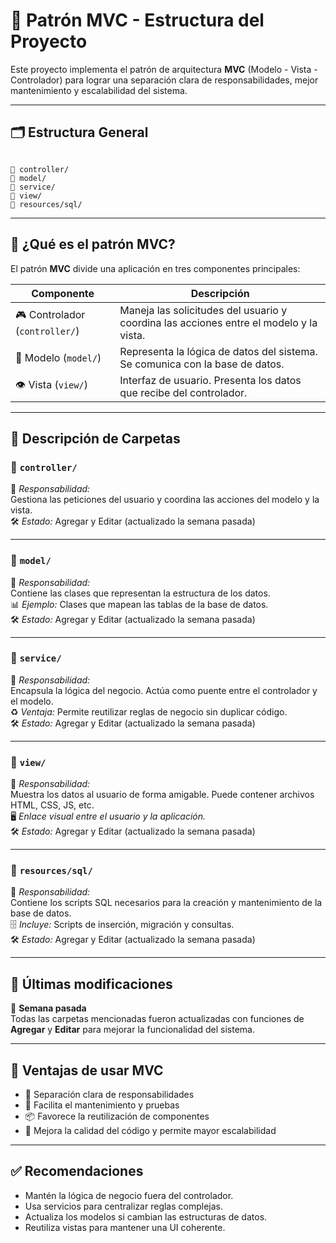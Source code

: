 # 🎯 Patrón MVC - Estructura del Proyecto

Este proyecto implementa el patrón de arquitectura **MVC** (Modelo - Vista - Controlador) para lograr una separación clara de responsabilidades, mejor mantenimiento y escalabilidad del sistema.

---

## 🗂️ Estructura General

```

📁 controller/
📁 model/
📁 service/
📁 view/
📁 resources/sql/

```

---

## 🧩 ¿Qué es el patrón MVC?

El patrón **MVC** divide una aplicación en tres componentes principales:

| Componente   | Descripción                                                                 |
|--------------|-----------------------------------------------------------------------------|
| 🎮 Controlador (`controller/`) | Maneja las solicitudes del usuario y coordina las acciones entre el modelo y la vista. |
| 🧠 Modelo (`model/`)        | Representa la lógica de datos del sistema. Se comunica con la base de datos.             |
| 👁️ Vista (`view/`)         | Interfaz de usuario. Presenta los datos que recibe del controlador.                     |

---

## 📁 Descripción de Carpetas

### 📂 `controller/`  
📌 *Responsabilidad:*  
Gestiona las peticiones del usuario y coordina las acciones del modelo y la vista.  
🛠️ *Estado:* Agregar y Editar (actualizado la semana pasada)

---

### 📂 `model/`  
📌 *Responsabilidad:*  
Contiene las clases que representan la estructura de los datos.  
📊 *Ejemplo:* Clases que mapean las tablas de la base de datos.  
🛠️ *Estado:* Agregar y Editar (actualizado la semana pasada)

---

### 📂 `service/`  
📌 *Responsabilidad:*  
Encapsula la lógica del negocio. Actúa como puente entre el controlador y el modelo.  
♻️ *Ventaja:* Permite reutilizar reglas de negocio sin duplicar código.  
🛠️ *Estado:* Agregar y Editar (actualizado la semana pasada)

---

### 📂 `view/`  
📌 *Responsabilidad:*  
Muestra los datos al usuario de forma amigable. Puede contener archivos HTML, CSS, JS, etc.  
🖥️ *Enlace visual entre el usuario y la aplicación.*  
🛠️ *Estado:* Agregar y Editar (actualizado la semana pasada)

---

### 📂 `resources/sql/`  
📌 *Responsabilidad:*  
Contiene los scripts SQL necesarios para la creación y mantenimiento de la base de datos.  
🗄️ *Incluye:* Scripts de inserción, migración y consultas.  
🛠️ *Estado:* Agregar y Editar (actualizado la semana pasada)

---

## 📝 Últimas modificaciones

📅 **Semana pasada**  
Todas las carpetas mencionadas fueron actualizadas con funciones de **Agregar** y **Editar** para mejorar la funcionalidad del sistema.

---

## 🚀 Ventajas de usar MVC

- 🔄 Separación clara de responsabilidades
- 🔧 Facilita el mantenimiento y pruebas
- 📦 Favorece la reutilización de componentes
- 🧪 Mejora la calidad del código y permite mayor escalabilidad

---

## ✅ Recomendaciones

- Mantén la lógica de negocio fuera del controlador.
- Usa servicios para centralizar reglas complejas.
- Actualiza los modelos si cambian las estructuras de datos.
- Reutiliza vistas para mantener una UI coherente.


